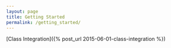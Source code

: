 ```yaml
---
layout: page
title: Getting Started
permalink: /getting_started/
---
```

[Class Integration]({% post_url 2015-06-01-class-integration %})
